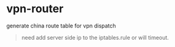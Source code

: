# vpn-router

generate china route table for vpn dispatch

> need add server side ip to the iptables.rule or will timeout.

